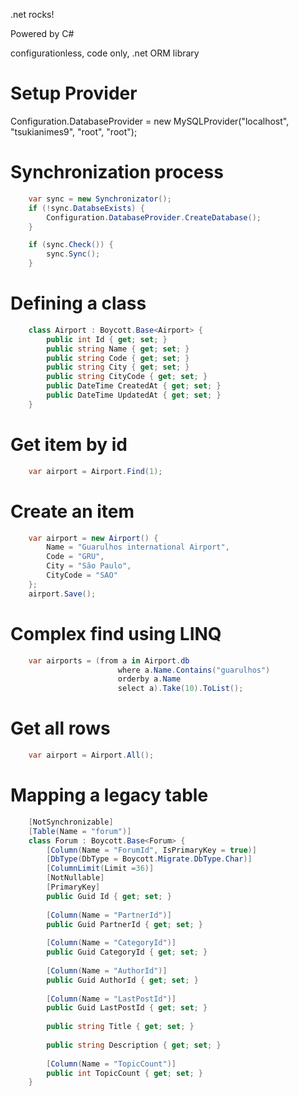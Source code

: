 .net rocks!

Powered by C#

configurationless, code only, .net ORM library

# Setup Provider

   Configuration.DatabaseProvider = new MySQLProvider("localhost", "tsukianimes9", "root", "root");


# Synchronization process

```c#
    var sync = new Synchronizator();
    if (!sync.DatabseExists) {
        Configuration.DatabaseProvider.CreateDatabase();
    }

    if (sync.Check()) {
        sync.Sync();
    }
```

# Defining a class

```c#
    class Airport : Boycott.Base<Airport> {
        public int Id { get; set; }
        public string Name { get; set; }
        public string Code { get; set; }
        public string City { get; set; }
        public string CityCode { get; set; }
        public DateTime CreatedAt { get; set; }
        public DateTime UpdatedAt { get; set; }
    }
```


# Get item by id

```c#
    var airport = Airport.Find(1);
```


# Create an item

```c#
    var airport = new Airport() {
        Name = "Guarulhos international Airport",
        Code = "GRU",
        City = "São Paulo",
        CityCode = "SAO"
    };
    airport.Save();
```


# Complex find using LINQ

```c#
    var airports = (from a in Airport.db
                        where a.Name.Contains("guarulhos")
                        orderby a.Name
                        select a).Take(10).ToList();
```


# Get all rows

```c#
    var airport = Airport.All();
```


# Mapping a legacy table

```c#
    [NotSynchronizable]
    [Table(Name = "forum")]
    class Forum : Boycott.Base<Forum> {
        [Column(Name = "ForumId", IsPrimaryKey = true)]
        [DbType(DbType = Boycott.Migrate.DbType.Char)]
        [ColumnLimit(Limit =36)]
        [NotNullable]
        [PrimaryKey]
        public Guid Id { get; set; }
    
        [Column(Name = "PartnerId")]
        public Guid PartnerId { get; set; }
    
        [Column(Name = "CategoryId")]
        public Guid CategoryId { get; set; }
    
        [Column(Name = "AuthorId")]
        public Guid AuthorId { get; set; }
    
        [Column(Name = "LastPostId")]
        public Guid LastPostId { get; set; }
    
        public string Title { get; set; }
    
        public string Description { get; set; }
    
        [Column(Name = "TopicCount")]
        public int TopicCount { get; set; }
    }
```
